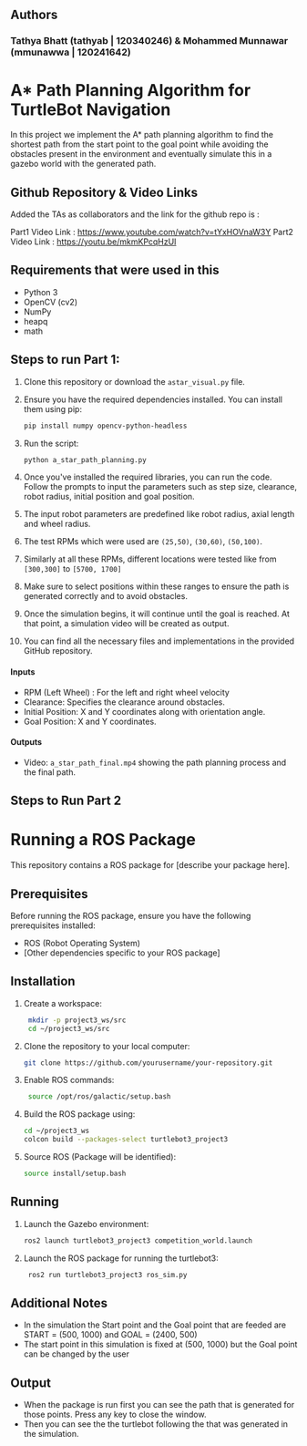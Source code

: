 ## Authors 
### Tathya Bhatt (tathyab | 120340246) & Mohammed Munnawar (mmunawwa | 120241642)

# A* Path Planning Algorithm for TurtleBot Navigation

In this project we implement the A* path planning algorithm to find the shortest path from the start point to the goal point while avoiding the obstacles present in the environment and eventually simulate this in a gazebo world with the generated path.

## Github Repository & Video Links

Added the TAs as collaborators and the link for the github repo is : 

Part1 Video Link : https://www.youtube.com/watch?v=tYxHOVnaW3Y
Part2 Video Link : https://youtu.be/mkmKPcqHzUI

## Requirements that were used in this 

- Python 3
- OpenCV (cv2)
- NumPy
- heapq
- math

## Steps to run Part 1:

1. Clone this repository or download the `astar_visual.py` file.
2. Ensure you have the required dependencies installed. You can install them using pip:
   
    ```bash
    pip install numpy opencv-python-headless
    ```
   
3. Run the script:

    ```bash
    python a_star_path_planning.py
    ```

4. Once you've installed the required libraries, you can run the code. Follow the prompts to input the parameters such as step size, clearance, robot radius, initial position and goal position.

5. The input robot parameters are predefined like robot radius, axial length and wheel radius.

6. The test RPMs which were used are `(25,50)`, `(30,60)`, `(50,100)`.

7. Similarly at all these RPMs, different locations were tested like from `[300,300]` to `[5700, 1700]`

8. Make sure to select positions within these ranges to ensure the path is generated correctly and to avoid obstacles.

9. Once the simulation begins, it will continue until the goal is reached. At that point, a simulation video will be created as output.

10. You can find all the necessary files and implementations in the provided GitHub repository.

#### Inputs

- RPM (Left Wheel) : For the left and right wheel velocity
- Clearance: Specifies the clearance around obstacles.
- Initial Position: X and Y coordinates along with orientation angle.
- Goal Position: X and Y coordinates.

#### Outputs

- Video: `a_star_path_final.mp4` showing the path planning process and the final path.


## Steps to Run Part 2

# Running a ROS Package

This repository contains a ROS package for [describe your package here].

## Prerequisites

Before running the ROS package, ensure you have the following prerequisites installed:

- ROS (Robot Operating System)
- [Other dependencies specific to your ROS package]

## Installation

1. Create a workspace:
   ```bash
    mkdir -p project3_ws/src
    cd ~/project3_ws/src
    ```

2. Clone the repository to your local computer:
    ```bash
    git clone https://github.com/yourusername/your-repository.git
    ```

2. Enable ROS commands:
   ```bash
    source /opt/ros/galactic/setup.bash
    ```

3. Build the ROS package using:
    ```bash
    cd ~/project3_ws
    colcon build --packages-select turtlebot3_project3
    ```

4. Source ROS (Package will be identified):
    ```bash
    source install/setup.bash
    ```

## Running

1. Launch the Gazebo environment:
    ```bash
    ros2 launch turtlebot3_project3 competition_world.launch
    ```
2. Launch the ROS package for running the turtlebot3:
   ```bash
    ros2 run turtlebot3_project3 ros_sim.py
    ```


## Additional Notes

- In the simulation the Start point and the Goal point that are feeded are START = (500, 1000) and GOAL = (2400, 500)
- The start point in this simulation is fixed at (500, 1000) but the Goal point can be changed by the user

## Output
- When the package is run first you can see the path that is generated for those points. Press any key to close the window.
- Then you can see the the turtlebot following the that was generated in the simulation.


